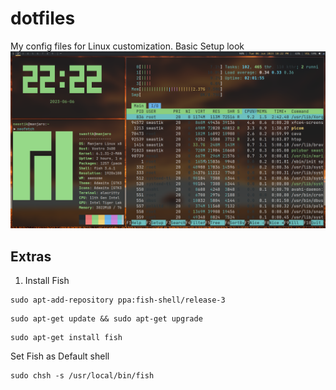 # dotfiles
My config files for Linux customization.
Basic Setup look
![img](screenshot1.png)

## Extras
1. Install Fish
```
sudo apt-add-repository ppa:fish-shell/release-3
```
```
sudo apt-get update && sudo apt-get upgrade
```
```
sudo apt-get install fish
```
Set Fish as Default shell
```
sudo chsh -s /usr/local/bin/fish
```
